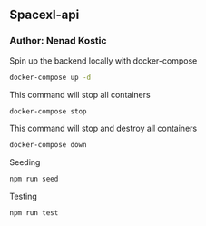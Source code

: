 ## Spacexl-api
### Author: Nenad Kostic

Spin up the backend locally with docker-compose
```sh
docker-compose up -d
```
This command will stop all containers
```sh
docker-compose stop
```
This command will stop and destroy all containers
```sh
docker-compose down
```

Seeding
```sh
npm run seed
```

Testing
```sh
npm run test
```
